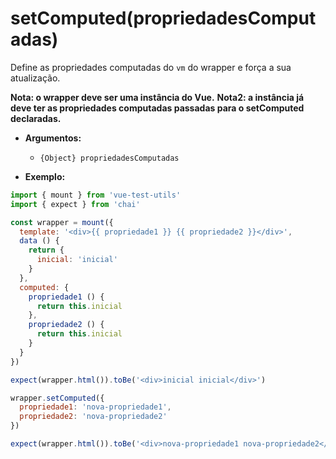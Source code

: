 # setComputed(propriedadesComputadas)

Define as propriedades computadas do `vm` do wrapper e força a sua atualização.

**Nota: o wrapper deve ser uma instância do Vue.**
**Nota2: a instância já deve ter as propriedades computadas passadas para o setComputed declaradas.**


- **Argumentos:**
  - `{Object} propriedadesComputadas`

- **Exemplo:**

```js
import { mount } from 'vue-test-utils'
import { expect } from 'chai'

const wrapper = mount({
  template: '<div>{{ propriedade1 }} {{ propriedade2 }}</div>',
  data () {
    return {
      inicial: 'inicial'
    }
  },
  computed: {
    propriedade1 () {
      return this.inicial
    },
    propriedade2 () {
      return this.inicial
    }
  }
})

expect(wrapper.html()).toBe('<div>inicial inicial</div>')

wrapper.setComputed({
  propriedade1: 'nova-propriedade1',
  propriedade2: 'nova-propriedade2'
})

expect(wrapper.html()).toBe('<div>nova-propriedade1 nova-propriedade2</div>')
```
